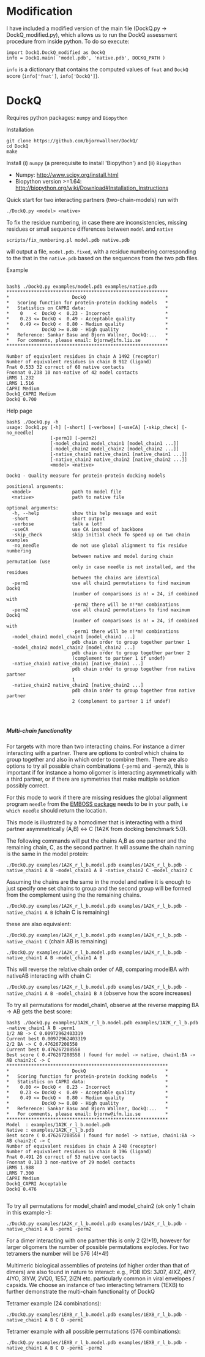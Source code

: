 # Modification

I have included a modified version of the main file (DockQ.py -> DockQ_modified.py), which allows us to run the DockQ assessment procedure from inside python.
To do so execute:
```
import DockQ.DockQ_modified as DockQ
info = DockQ.main( 'model.pdb', 'native.pdb', DOCKQ_PATH )
```

`info` is a dictionary that contains the computed values of `fnat` and `DockQ` score (`info['fnat']`, `info['DockQ']`).

# DockQ

Requires python packages: `numpy` and `Biopython`

Installation
```
git clone https://github.com/bjornwallner/DockQ/
cd DockQ
make
```
Install (i) `numpy` (a prerequisite to install 'Biopython') and (ii) `Biopython` 

- Numpy: http://www.scipy.org/install.html
- Biopython version >=1.64: http://biopython.org/wiki/Download#Installation_Instructions

Quick start for two interacting partners (two-chain-models) run with

`./DockQ.py <model> <native>`

To fix the residue numbering, in case there are inconsistencies, missing residues or small sequence differences between `model` and `native`

`scripts/fix_numbering.pl model.pdb native.pdb`

will output a file, `model.pdb.fixed`, with a residue numbering corresponding to the that in the `native.pdb` based on the sequences from the two pdb files.


Example

```

bash$ ./DockQ.py examples/model.pdb examples/native.pdb
***********************************************************
*                       DockQ                             *
*   Scoring function for protein-protein docking models   *
*   Statistics on CAPRI data:                             *
*    0    <  DockQ <  0.23 - Incorrect                    *
*    0.23 <= DockQ <  0.49 - Acceptable quality           *
*    0.49 <= DockQ <  0.80 - Medium quality               *
*            DockQ >= 0.80 - High quality                 *
*   Reference: Sankar Basu and Bjorn Wallner, DockQ:...   *
*   For comments, please email: bjornw@ifm.liu.se         *
***********************************************************

Number of equivalent residues in chain A 1492 (receptor)
Number of equivalent residues in chain B 912 (ligand)
Fnat 0.533 32 correct of 60 native contacts
Fnonnat 0.238 10 non-native of 42 model contacts
iRMS 1.232
LRMS 1.516
CAPRI Medium
DockQ_CAPRI Medium
DockQ 0.700

```

Help page
```
bash$ ./DockQ.py -h
usage: DockQ.py [-h] [-short] [-verbose] [-useCA] [-skip_check] [-no_needle]
                [-perm1] [-perm2]
                [-model_chain1 model_chain1 [model_chain1 ...]]
                [-model_chain2 model_chain2 [model_chain2 ...]]
                [-native_chain1 native_chain1 [native_chain1 ...]]
                [-native_chain2 native_chain2 [native_chain2 ...]]
                <model> <native>

DockQ - Quality measure for protein-protein docking models

positional arguments:
  <model>               path to model file
  <native>              path to native file

optional arguments:
  -h, --help            show this help message and exit
  -short                short output
  -verbose              talk a lot!
  -useCA                use CA instead of backbone
  -skip_check           skip initial check fo speed up on two chain examples
  -no_needle            do not use global alignment to fix residue numbering
                        between native and model during chain permutation (use
                        only in case needle is not installed, and the residues
                        between the chains are identical
  -perm1                use all chain1 permutations to find maximum DockQ
                        (number of comparisons is n! = 24, if combined with
                        -perm2 there will be n!*m! combinations
  -perm2                use all chain2 permutations to find maximum DockQ
                        (number of comparisons is n! = 24, if combined with
                        -perm1 there will be n!*m! combinations
  -model_chain1 model_chain1 [model_chain1 ...]
                        pdb chain order to group together partner 1
  -model_chain2 model_chain2 [model_chain2 ...]
                        pdb chain order to group together partner 2
                        (complement to partner 1 if undef)
  -native_chain1 native_chain1 [native_chain1 ...]
                        pdb chain order to group together from native partner
                        1
  -native_chain2 native_chain2 [native_chain2 ...]
                        pdb chain order to group together from native partner
                        2 (complement to partner 1 if undef)


					
```


##### Multi-chain functionality

For targets with more than two interacting chains. For instance a
dimer interacting with a partner. There are options to control which
chains to group together and also in which order to combine
them. There are also options to try all possible chain combinations
(`-perm1` and `-perm2`), this is important if for instance a homo
oligomer is interacting asymmetrically with a third partner, or if
there are symmetries that make multiple solution possibly correct.

For this mode to work if there are missing residues the global
alignment program `needle` from the [EMBOSS
package](http://emboss.sourceforge.net/download/) needs to be in your
path, i.e `which needle` should return the location.

This mode is illustrated by a homodimer that is interacting with a
third partner asymmetrically (A,B) <-> C (1A2K from docking benchmark
5.0).

The following commands will put the chains A,B as one partner and the
remaining chain, C, as the second partner. It will assume the chain
naming is the same in the model protein:

`./DockQ.py examples/1A2K_r_l_b.model.pdb examples/1A2K_r_l_b.pdb -native_chain1 A B -model_chain1 A B -native_chain2 C -model_chain2 C`

Assuming the chains are the same in the model and native it is enough to just specify one set chains to group and the second group will be formed from the complement using the the remaining chains.

`./DockQ.py examples/1A2K_r_l_b.model.pdb examples/1A2K_r_l_b.pdb -native_chain1 A B`
(chain C is remaining)

these are also equivalent:

`./DockQ.py examples/1A2K_r_l_b.model.pdb examples/1A2K_r_l_b.pdb -native_chain1 C`
(chain AB is remaining)

`./DockQ.py examples/1A2K_r_l_b.model.pdb examples/1A2K_r_l_b.pdb -native_chain1 A B -model_chain1 A B`

This will reverse the relative chain order of AB, comparing modelBA with nativeAB interacting with chain C:

`./DockQ.py examples/1A2K_r_l_b.model.pdb examples/1A2K_r_l_b.pdb -native_chain1 A B -model_chain1 B A` (observe how the score increases)


To try all permutations for model_chain1, observe at the reverse
mapping BA -> AB gets the best score:

```
bash$ ./DockQ.py examples/1A2K_r_l_b.model.pdb examples/1A2K_r_l_b.pdb -native_chain1 A B -perm1
1/2 AB -> C 0.00972962403319
Current best 0.00972962403319
2/2 BA -> C 0.476267208558
Current best 0.476267208558
Best score ( 0.476267208558 ) found for model -> native, chain1:BA -> AB chain2:C -> C
***********************************************************
*                       DockQ                             *
*   Scoring function for protein-protein docking models   *
*   Statistics on CAPRI data:                             *
*    0.00 <= DockQ <  0.23 - Incorrect                    *
*    0.23 <= DockQ <  0.49 - Acceptable quality           *
*    0.49 <= DockQ <  0.80 - Medium quality               *
*            DockQ >= 0.80 - High quality                 *
*   Reference: Sankar Basu and Bjorn Wallner, DockQ:...   *
*   For comments, please email: bjornw@ifm.liu.se         *
***********************************************************
Model  : examples/1A2K_r_l_b.model.pdb
Native : examples/1A2K_r_l_b.pdb
Best score ( 0.476267208558 ) found for model -> native, chain1:BA -> AB chain2:C -> C
Number of equivalent residues in chain A 248 (receptor)
Number of equivalent residues in chain B 196 (ligand)
Fnat 0.491 26 correct of 53 native contacts
Fnonnat 0.103 3 non-native of 29 model contacts
iRMS 1.988
LRMS 7.300
CAPRI Medium
DockQ_CAPRI Acceptable
DockQ 0.476


```


To try all permutations for model_chain1 and model_chain2 (ok only 1 chain in this example:-):

`./DockQ.py examples/1A2K_r_l_b.model.pdb examples/1A2K_r_l_b.pdb -native_chain1 A B -perm1 -perm2`

For a dimer interacting with one partner this is only 2 (2!\*1!),
however for larger oligomers the number of possible permutations
explodes. For two tetramers the number will be 576 (4!\*4!)

Multimeric biological assemblies of proteins (of higher order than
that of dimers) are also found in nature to interact: e.g., PDB IDS:
3J07, 4IXZ, 4IY7, 4IYO, 3IYW, 2VQ0, 1E57, 2IZN etc. particularly
common in viral envelopes / capsids. We choose an instance of two
interacting tetramers (1EXB) to further demonstrate the multi-chain
functionality of DockQ

Tetramer example (24 combinations):

`./DockQ.py examples/1EXB_r_l_b.model.pdb examples/1EXB_r_l_b.pdb -native_chain1 A B C D -perm1`

Tetramer example with all possible permutations (576 combinations):

`./DockQ.py examples/1EXB_r_l_b.model.pdb examples/1EXB_r_l_b.pdb -native_chain1 A B C D -perm1 -perm2`


